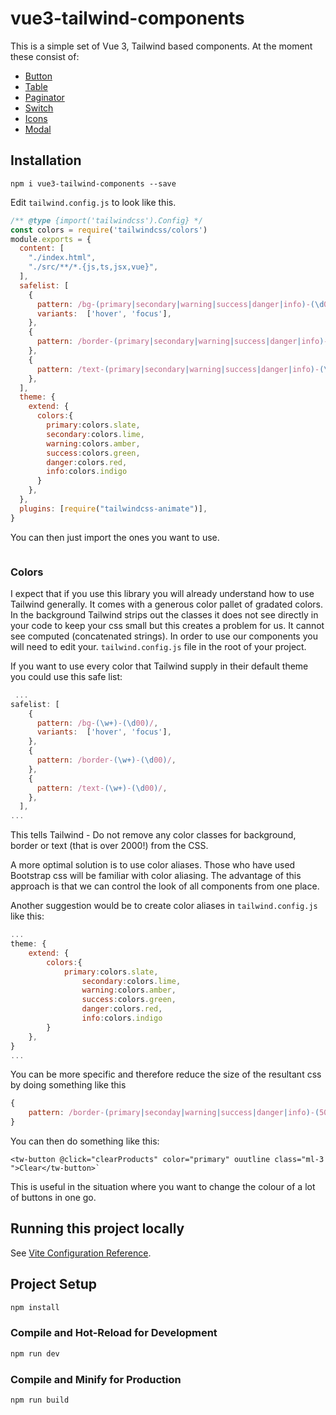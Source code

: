 # vue3-tailwind-components
This is a simple set of Vue 3, Tailwind based components. At the moment these consist of:
* [Button](./src/components/button/README.md)
* [Table](./src/components/table/README.md)
* [Paginator](./src/components/paginator/README.md)
* [Switch](./src/components/switch/README.md)
* [Icons](./src/components/icons/README.md)
* [Modal](./src/components/modal/README.md)

## Installation


```shell
npm i vue3-tailwind-components --save
```

Edit `tailwind.config.js` to look like this.

```javascript
/** @type {import('tailwindcss').Config} */
const colors = require('tailwindcss/colors')
module.exports = {
  content: [
    "./index.html",
    "./src/**/*.{js,ts,jsx,vue}",
  ],
  safelist: [
    {
      pattern: /bg-(primary|secondary|warning|success|danger|info)-(\d00)/,
      variants:  ['hover', 'focus'],
    },
    {
      pattern: /border-(primary|secondary|warning|success|danger|info)-(\d00)/,
    },
    {
      pattern: /text-(primary|secondary|warning|success|danger|info)-(\d00)/,
    },
  ],
  theme: {
    extend: {
      colors:{
        primary:colors.slate,
        secondary:colors.lime,
        warning:colors.amber,
        success:colors.green,
        danger:colors.red,
        info:colors.indigo
      }
    },
  },
  plugins: [require("tailwindcss-animate")],
}


```

You can then just import the ones you want to use.

```vue

```

### Colors
I expect that if you use this library you will already understand how to use Tailwind generally. It comes with a generous 
color pallet of gradated colors. In the background Tailwind strips out the classes it does not see directly in your code to keep your css small
but this creates a problem for us. It cannot see computed (concatenated strings). In order to use our components you will need to edit your.
`tailwind.config.js` file in the root of your project.

If you want to use every color that Tailwind supply in their default theme you could use this safe list:

```javascript
 ...
safelist: [
    {
      pattern: /bg-(\w+)-(\d00)/,
      variants:  ['hover', 'focus'],
    },
    {
      pattern: /border-(\w+)-(\d00)/,
    },
    {
      pattern: /text-(\w+)-(\d00)/,
    },
  ],
...
```

This tells Tailwind - Do not remove any color classes  for background, border or text (that is over 2000!) from the CSS.

A more optimal solution is to use color aliases. Those who have used Bootstrap css will be familiar with color aliasing. 
The advantage of this approach is that we can control the look of all components from one place. 


Another suggestion would be to create color aliases in `tailwind.config.js` like this:

```javascript
...
theme: {
    extend: {
        colors:{
            primary:colors.slate,
                secondary:colors.lime,
                warning:colors.amber,
                success:colors.green,
                danger:colors.red,
                info:colors.indigo
        }
    },
}
...
```
You can be more specific and therefore reduce the size of the resultant css by doing something like this

```javascript
{
    pattern: /border-(primary|seconday|warning|success|danger|info)-(50|100|200|300|500|700)/
}
```

You can then do something like this: 
```vue
<tw-button @click="clearProducts" color="primary" ouutline class="ml-3 ">Clear</tw-button>`
```
This is useful in the situation where you want to change the colour of a lot of buttons in one go.


## Running this project locally

See [Vite Configuration Reference](https://vitejs.dev/config/).

## Project Setup

```sh
npm install
```

### Compile and Hot-Reload for Development

```sh
npm run dev
```

### Compile and Minify for Production

```sh
npm run build
```
